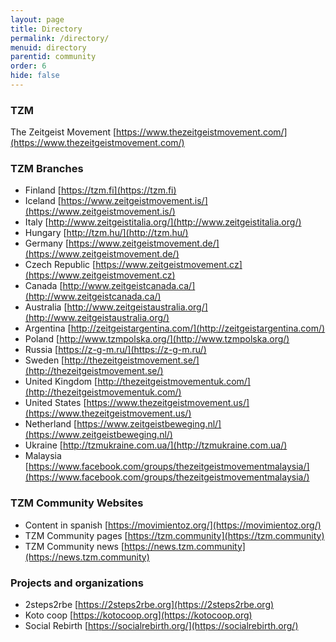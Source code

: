```yaml
---
layout: page
title: Directory
permalink: /directory/
menuid: directory
parentid: community
order: 6
hide: false
---
```


### TZM

The Zeitgeist Movement [https://www.thezeitgeistmovement.com/](https://www.thezeitgeistmovement.com/)

### TZM Branches

- Finland [https://tzm.fi](https://tzm.fi)
- Iceland [https://www.zeitgeistmovement.is/](https://www.zeitgeistmovement.is/)
- Italy [http://www.zeitgeistitalia.org/](http://www.zeitgeistitalia.org/)
- Hungary [http://tzm.hu/](http://tzm.hu/)
- Germany [https://www.zeitgeistmovement.de/](https://www.zeitgeistmovement.de/)
- Czech Republic [https://www.zeitgeistmovement.cz](https://www.zeitgeistmovement.cz)
- Canada [http://www.zeitgeistcanada.ca/](http://www.zeitgeistcanada.ca/)
- Australia [http://www.zeitgeistaustralia.org/](http://www.zeitgeistaustralia.org/)
- Argentina [http://zeitgeistargentina.com/](http://zeitgeistargentina.com/)
- Poland [http://www.tzmpolska.org/](http://www.tzmpolska.org/)
- Russia [https://z-g-m.ru/](https://z-g-m.ru/)
- Sweden [http://thezeitgeistmovement.se/](http://thezeitgeistmovement.se/)
- United Kingdom [http://thezeitgeistmovementuk.com/](http://thezeitgeistmovementuk.com/)
- United States [https://www.thezeitgeistmovement.us/](https://www.thezeitgeistmovement.us/)
- Netherland [https://www.zeitgeistbeweging.nl/](https://www.zeitgeistbeweging.nl/)
- Ukraine [http://tzmukraine.com.ua/](http://tzmukraine.com.ua/)
- Malaysia [https://www.facebook.com/groups/thezeitgeistmovementmalaysia/](https://www.facebook.com/groups/thezeitgeistmovementmalaysia/)

### TZM Community Websites

- Content in spanish [https://movimientoz.org/](https://movimientoz.org/)
- TZM Community pages [https://tzm.community](https://tzm.community)
- TZM Community news [https://news.tzm.community](https://news.tzm.community)

### Projects and organizations
- 2steps2rbe [https://2steps2rbe.org](https://2steps2rbe.org)
- Koto coop [https://kotocoop.org](https://kotocoop.org)
- Social Rebirth [https://socialrebirth.org/](https://socialrebirth.org/)
